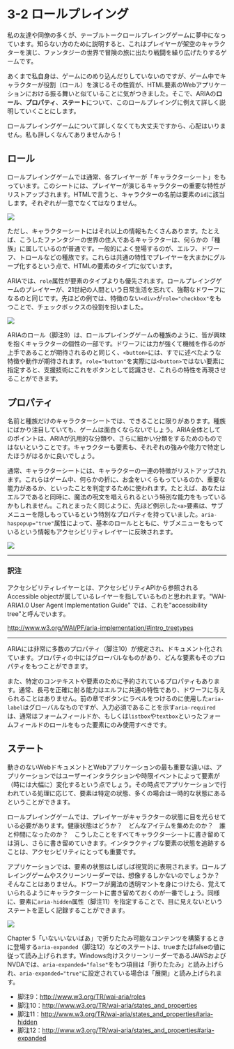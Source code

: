 # 3-2 ロールプレイング

私の友達や同僚の多くが、テーブルトークロールプレイングゲームに夢中になっています。知らない方のために説明すると、これはプレイヤーが架空のキャラクターを演じ、ファンタジーの世界で冒険の旅に出たり戦闘を繰り広げたりするゲームです。

あくまで私自身は、ゲームにのめり込んだりしていないのですが、ゲーム中でキャラクターが役割（ロール）を演じるその性質が、HTML要素のWebアプリケーションにおける振る舞いと似ていることに気がつきました。そこで、ARIAの**ロール**、**プロパティ**、**ステート**について、このロールプレイングに例えて詳しく説明していくことにします。

ロールプレイングゲームについて詳しくなくても大丈夫ですから、心配はいりません。私も詳しくなんてありませんから！

## ロール

ロールプレイングゲームでは通常、各プレイヤーが「キャラクターシート」をもっています。このシートには、プレイヤーが演じるキャラクターの重要な特性がリストアップされます。HTMLで言うと、キャラクターの名前は要素の`id`に該当します。それぞれが一意でなくてはなりません。

![](../img/3-2_01.png)

ただし、キャラクターシートにはそれ以上の情報もたくさんあります。たとえば、こうしたファンタジーの世界の住人であるキャラクターは、何らかの「種族」に属しているのが普通です。一般的によく登場するのが、エルフ、ドワーフ、トロールなどの種族です。これらは共通の特性でプレイヤーを大まかにグループ化するという点で、HTMLの要素のタイプに似ています。

ARIAでは、`role`属性が要素のタイプよりも優先されます。ロールプレイングゲームのプレイヤーが、21世紀の人間という日常生活を忘れて、強靭なドワーフになるのと同じです。先ほどの例では、特徴のない`<div>`が`role="checkbox"`をもつことで、チェックボックスの役割を担いました。

![](../img/3-2_02.png)

ARIAのロール（脚注9）は、ロールプレイングゲームの種族のように、皆が興味を抱くキャラクターの個性の一部です。ドワーフには力が強くて機械を作るのが上手であることが期待されるのと同じく、`<button>`には、すでに述べたような特徴や動作が期待されます。`role="button"`を実際には`<button>`ではない要素に指定すると、支援技術にこれをボタンとして認識させ、これらの特性を再現させることができます。

## プロパティ

名前と種族だけのキャラクターシートでは、できることに限りがあります。種族にばかり注目していても、ゲームは面白くならないでしょう。ARIA全体としてのポイントは、ARIAが汎用的な分類や、さらに細かい分類をするためのものではないということです。キャラクターも要素も、それぞれの強みや能力で特定したほうがはるかに良いでしょう。

通常、キャラクターシートには、キャラクターの一連の特徴がリストアップされます。これらはゲーム中、何らかの折に、お金をいくらもっているのか、重要な能力があるか、といったことを判定するために使われます。たとえば、あなたはエルフであると同時に、魔法の呪文を唱えられるという特別な能力をもっているかもしれません。これとまったく同じように、先ほど例示した`<a>`要素は、サブメニューを隠しもっているという特別なプロパティを持っていました。`aria-haspopup="true"`属性によって、基本のロールとともに、サブメニューをもっているという情報もアクセシビリティレイヤーに反映されます。

![](../img/3-2_03.png)

---

### 訳注

アクセシビリティレイヤーとは、アクセシビリティAPIから参照されるAccessible objectが属しているレイヤーを指しているものと思われます。"WAI-ARIA1.0 User Agent Implementation Guide" では、これを"accessibility tree"と呼んでいます。

http://www.w3.org/WAI/PF/aria-implementation/#intro_treetypes

---

ARIAには非常に多数のプロパティ（脚注10）が規定され、ドキュメント化されています。プロパティの中にはグローバルなものがあり、どんな要素もそのプロパティをもつことができます。

また、特定のコンテキストや要素のために予約されているプロパティもあります。通常、長弓を正確に射る能力はエルフに共通の特性であり、ドワーフに与えられることはありません。前の章でボタンにラベルをつけるのに使用した`aria-label`はグローバルなものですが、入力必須であることを示す`aria-required`は、通常はフォームフィールドか、もしくは`listbox`や`textbox`といったフォームフィールドのロールをもった要素にのみ使用すべきです。

## ステート

動きのないWebドキュメントとWebアプリケーションの最も重要な違いは、アプリケーションではユーザーインタラクションや時限イベントによって要素が（時には大幅に）変化するという点でしょう。その時点でアプリケーションで行われている処理に応じて、要素は特定の状態、多くの場合は一時的な状態にあるということができます。

ロールプレイングゲームでは、プレイヤーがキャラクターの状態に目を光らせている必要があります。健康状態はどうか？　どんなアイテムを集めたのか？　誰と仲間になったのか？　こうしたことをすべてキャラクターシートに書き留めては消し、さらに書き留めていきます。インタラクティブな要素の状態を追跡することは、アクセシビリティにとっても重要です。

アプリケーションでは、要素の状態はしばしば視覚的に表現されます。ロールプレイングゲームやスクリーンリーダーでは、想像するしかないのでしょうか？　そんなことはありません。ドワーフが魔法の透明マントを身につけたら、覚えていられるようにキャラクターシートに書き留めておくのが一番でしょう。同様に、要素に`aria-hidden`属性（脚注11）を指定することで、目に見えないというステートを正しく記録することができます。

![](../img/3-2_04.png)

Chapter 5「いないいないばあ」で折りたたみ可能なコンテンツを構築するときに登場する`aria-expanded`（脚注12）などのステートは、trueまたはfalseの値に従って読み上げられます。Windows向けスクリーンリーダーであるJAWSおよびNVDAでは、`aria-expanded="false"`をもつ項目は「折りたたみ」と読み上げられ、`aria-expanded="true"`に設定されている場合は「展開」と読み上げられます。

- 脚注9：http://www.w3.org/TR/wai-aria/roles
- 脚注10：http://www.w3.org/TR/wai-aria/states_and_properties
- 脚注11：http://www.w3.org/TR/wai-aria/states_and_properties#aria-hidden
- 脚注12：http://www.w3.org/TR/wai-aria/states_and_properties#aria-expanded
